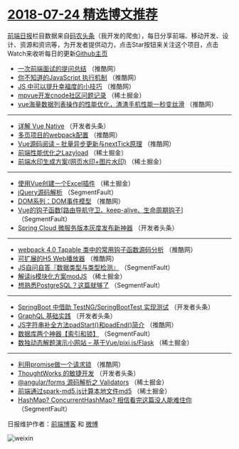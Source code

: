 # [2018-07-24 精选博文推荐](https://toutiao.qdkfweb.cn/date/2018/07/24)

[前端日报](https://qdkfweb.cn/c/news)栏目数据来自[码农头条](https://toutiao.qdkfweb.cn/)（我开发的爬虫），每日分享前端、移动开发、设计、资源和资讯等，为开发者提供动力，点击Star按钮来关注这个项目，点击Watch来收听每日的更新[Github主页](https://github.com/kujian/frontendDaily)
* [一次前端面试的提问总结](https://toutiao.qdkfweb.cn/80779.html) （推酷网）
* [你不知道的JavaScript 执行机制](https://toutiao.qdkfweb.cn/80772.html) （推酷网）
* [JS 中可以提升幸福度的小技巧](https://toutiao.qdkfweb.cn/80776.html) （推酷网）
* [mpvue开发cnode社区问题记录](https://toutiao.qdkfweb.cn/80700.html) （稀土掘金）
* [vue海量数据列表操作的性能优化，渣渣手机性能一秒变丝滑](https://toutiao.qdkfweb.cn/80778.html) （推酷网）

***
* [详解 Vue Native](https://toutiao.qdkfweb.cn/80740.html) （开发者头条）
* [多页项目的webpack配置](https://toutiao.qdkfweb.cn/80771.html) （推酷网）
* [Vue源码阅读 &#8211; 批量异步更新与nextTick原理](https://toutiao.qdkfweb.cn/80782.html) （推酷网）
* [前端性能优化之Lazyload](https://toutiao.qdkfweb.cn/80707.html) （稀土掘金）
* [前端水印生成方案(网页水印+图片水印)](https://toutiao.qdkfweb.cn/80698.html) （稀土掘金）

***
* [使用Vue创建一个Excel插件](https://toutiao.qdkfweb.cn/80699.html) （稀土掘金）
* [jQuery源码解析](https://toutiao.qdkfweb.cn/80690.html) （SegmentFault）
* [DOM系列：DOM事件模型](https://toutiao.qdkfweb.cn/80767.html) （推酷网）
* [Vue的钩子函数[路由导航守卫、keep-alive、生命周期钩子]](https://toutiao.qdkfweb.cn/80680.html) （SegmentFault）
* [Spring Cloud 微服务版本灰度发布新神器](https://toutiao.qdkfweb.cn/80728.html) （开发者头条）

***
* [webpack 4.0 Tapable 类中的常用钩子函数源码分析](https://toutiao.qdkfweb.cn/80780.html) （推酷网）
* [可扩展的H5 Web播放器](https://toutiao.qdkfweb.cn/80770.html) （推酷网）
* [JS自问自答『数据类型与类型检测』](https://toutiao.qdkfweb.cn/80695.html) （SegmentFault）
* [解读js模块化方案modJS](https://toutiao.qdkfweb.cn/80706.html) （稀土掘金）
* [想熟悉PostgreSQL？这篇就够了](https://toutiao.qdkfweb.cn/80696.html) （SegmentFault）

***
* [SpringBoot 中借助 TestNG/SpringBootTest 实现测试](https://toutiao.qdkfweb.cn/80743.html) （开发者头条）
* [GraphQL 基础实践](https://toutiao.qdkfweb.cn/80736.html) （开发者头条）
* [JS字符串补全方法padStart()和padEnd()简介](https://toutiao.qdkfweb.cn/80766.html) （推酷网）
* [数据库两个神器【索引和锁】](https://toutiao.qdkfweb.cn/80679.html) （SegmentFault）
* [数独动态解题演示小网站 &#8211; 基于Vue/pixi.js/Flask](https://toutiao.qdkfweb.cn/80711.html) （稀土掘金）

***
* [利用promise做一个请求锁](https://toutiao.qdkfweb.cn/80777.html) （推酷网）
* [ThoughtWorks 的敏捷开发](https://toutiao.qdkfweb.cn/80737.html) （开发者头条）
* [@angular/forms 源码解析之 Validators](https://toutiao.qdkfweb.cn/80701.html) （稀土掘金）
* [前端通过spark-md5.js计算本地文件md5](https://toutiao.qdkfweb.cn/80712.html) （稀土掘金）
* [HashMap? ConcurrentHashMap? 相信看完这篇没人能难住你](https://toutiao.qdkfweb.cn/80691.html) （SegmentFault）

日报维护作者：[前端博客](https://qdkfweb.cn/) 和 [微博](https://qdkfweb.cn/go/weibo)

![weixin](https://user-images.githubusercontent.com/3055447/38468989-651132ac-3b80-11e8-8e6b-15122322a9d7.png)